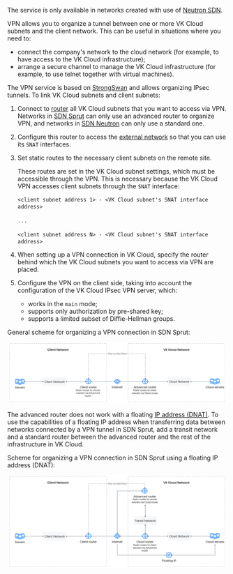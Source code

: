 
<warn>

The service is only available in networks created with use of [Neutron SDN](../architecture#sdns_used).

</warn>

VPN allows you to organize a tunnel between one or more VK Cloud subnets and the client network. This can be useful in situations where you need to:

- connect the company's network to the cloud network (for example, to have access to the VK Cloud infrastructure);
- arrange a secure channel to manage the VK Cloud infrastructure (for example, to use telnet together with virtual machines).

The VPN service is based on [StrongSwan](https://www.strongswan.org) and allows organizing IPsec tunnels. To link VK Cloud subnets and client subnets:

1. Connect to [router](../router) all VK Cloud subnets that you want to access via VPN. Networks in [SDN Sprut](../architecture#sdns_used) can only use an advanced router to organize VPN, and networks in [SDN Neutron](../architecture#sdns_used) can only use a standard one.

1. Configure this router to access the [external network](../net-types#external_network) so that you can use its `SNAT` interfaces.

1. Set static routes to the necessary client subnets on the remote site.

   These routes are set in the VK Cloud subnet settings, which must be accessible through the VPN. This is necessary because the VK Cloud VPN accesses client subnets through the `SNAT` interface:

   ```text
   <client subnet address 1> - <VK Cloud subnet's SNAT interface address>

   ...

   <client subnet address N> - <VK Cloud subnet's SNAT interface address>
   ```

1. When setting up a VPN connection in VK Cloud, specify the router behind which the VK Cloud subnets you want to access via VPN are placed.

1. Configure the VPN on the client side, taking into account the configuration of the VK Cloud IPsec VPN server, which:

   - works in the `main` mode;
   - supports only authorization by pre-shared key;
   - supports a limited subset of Diffie-Hellman groups.

General scheme for organizing a VPN connection in SDN Sprut:

![General scheme for organizing a VPN connection in SDN Sprut](./assets/VPN_Sprut_scheme.png)

The advanced router does not work with a floating [IP address (DNAT)](../ips-and-inet#floating_ip_adress). To use the capabilities of a floating IP address when transferring data between networks connected by a VPN tunnel in SDN Sprut, add a transit network and a standard router between the advanced router and the rest of the infrastructure in VK Cloud.

Scheme for organizing a VPN connection in SDN Sprut using a floating IP address (DNAT):

![Scheme for organizing a VPN connection in SDN Sprut using a floating IP address](./assets/VPN_FIP_scheme.png)
